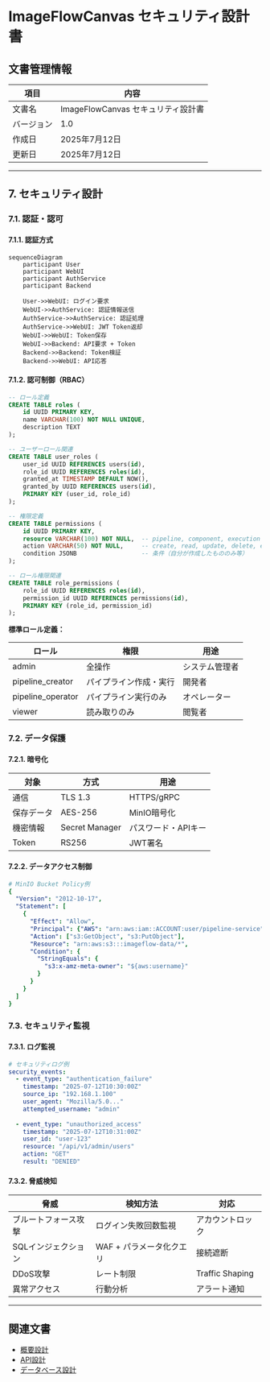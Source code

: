 # ImageFlowCanvas セキュリティ設計書

## **文書管理情報**

| 項目       | 内容                               |
| ---------- | ---------------------------------- |
| 文書名     | ImageFlowCanvas セキュリティ設計書 |
| バージョン | 1.0                                |
| 作成日     | 2025年7月12日                      |
| 更新日     | 2025年7月12日                      |


---

## **7. セキュリティ設計**

### **7.1. 認証・認可**

#### **7.1.1. 認証方式**

```mermaid
sequenceDiagram
    participant User
    participant WebUI
    participant AuthService
    participant Backend
    
    User->>WebUI: ログイン要求
    WebUI->>AuthService: 認証情報送信
    AuthService->>AuthService: 認証処理
    AuthService->>WebUI: JWT Token返却
    WebUI->>WebUI: Token保存
    WebUI->>Backend: API要求 + Token
    Backend->>Backend: Token検証
    Backend->>WebUI: API応答
```

#### **7.1.2. 認可制御（RBAC）**

```sql
-- ロール定義
CREATE TABLE roles (
    id UUID PRIMARY KEY,
    name VARCHAR(100) NOT NULL UNIQUE,
    description TEXT
);

-- ユーザーロール関連
CREATE TABLE user_roles (
    user_id UUID REFERENCES users(id),
    role_id UUID REFERENCES roles(id),
    granted_at TIMESTAMP DEFAULT NOW(),
    granted_by UUID REFERENCES users(id),
    PRIMARY KEY (user_id, role_id)
);

-- 権限定義
CREATE TABLE permissions (
    id UUID PRIMARY KEY,
    resource VARCHAR(100) NOT NULL,  -- pipeline, component, execution
    action VARCHAR(50) NOT NULL,     -- create, read, update, delete, execute
    condition JSONB                  -- 条件（自分が作成したもののみ等）
);

-- ロール権限関連
CREATE TABLE role_permissions (
    role_id UUID REFERENCES roles(id),
    permission_id UUID REFERENCES permissions(id),
    PRIMARY KEY (role_id, permission_id)
);
```

**標準ロール定義：**

| ロール            | 権限                   | 用途           |
| ----------------- | ---------------------- | -------------- |
| admin             | 全操作                 | システム管理者 |
| pipeline_creator  | パイプライン作成・実行 | 開発者         |
| pipeline_operator | パイプライン実行のみ   | オペレーター   |
| viewer            | 読み取りのみ           | 閲覧者         |

### **7.2. データ保護**

#### **7.2.1. 暗号化**

| 対象       | 方式           | 用途                |
| ---------- | -------------- | ------------------- |
| 通信       | TLS 1.3        | HTTPS/gRPC          |
| 保存データ | AES-256        | MinIO暗号化         |
| 機密情報   | Secret Manager | パスワード・APIキー |
| Token      | RS256          | JWT署名             |

#### **7.2.2. データアクセス制御**

```yaml
# MinIO Bucket Policy例
{
  "Version": "2012-10-17",
  "Statement": [
    {
      "Effect": "Allow",
      "Principal": {"AWS": "arn:aws:iam::ACCOUNT:user/pipeline-service"},
      "Action": ["s3:GetObject", "s3:PutObject"],
      "Resource": "arn:aws:s3:::imageflow-data/*",
      "Condition": {
        "StringEquals": {
          "s3:x-amz-meta-owner": "${aws:username}"
        }
      }
    }
  ]
}
```

### **7.3. セキュリティ監視**

#### **7.3.1. ログ監視**

```yaml
# セキュリティログ例
security_events:
  - event_type: "authentication_failure"
    timestamp: "2025-07-12T10:30:00Z"
    source_ip: "192.168.1.100"
    user_agent: "Mozilla/5.0..."
    attempted_username: "admin"
    
  - event_type: "unauthorized_access"
    timestamp: "2025-07-12T10:31:00Z"
    user_id: "user-123"
    resource: "/api/v1/admin/users"
    action: "GET"
    result: "DENIED"
```

#### **7.3.2. 脅威検知**

| 脅威                 | 検知方法                 | 対応             |
| -------------------- | ------------------------ | ---------------- |
| ブルートフォース攻撃 | ログイン失敗回数監視     | アカウントロック |
| SQLインジェクション  | WAF + パラメータ化クエリ | 接続遮断         |
| DDoS攻撃             | レート制限               | Traffic Shaping  |
| 異常アクセス         | 行動分析                 | アラート通知     |

---

## **関連文書**

- [概要設計](./0300_概要設計.md)
- [API設計](./0304_API設計.md)
- [データベース設計](./0303_データベース設計.md)
